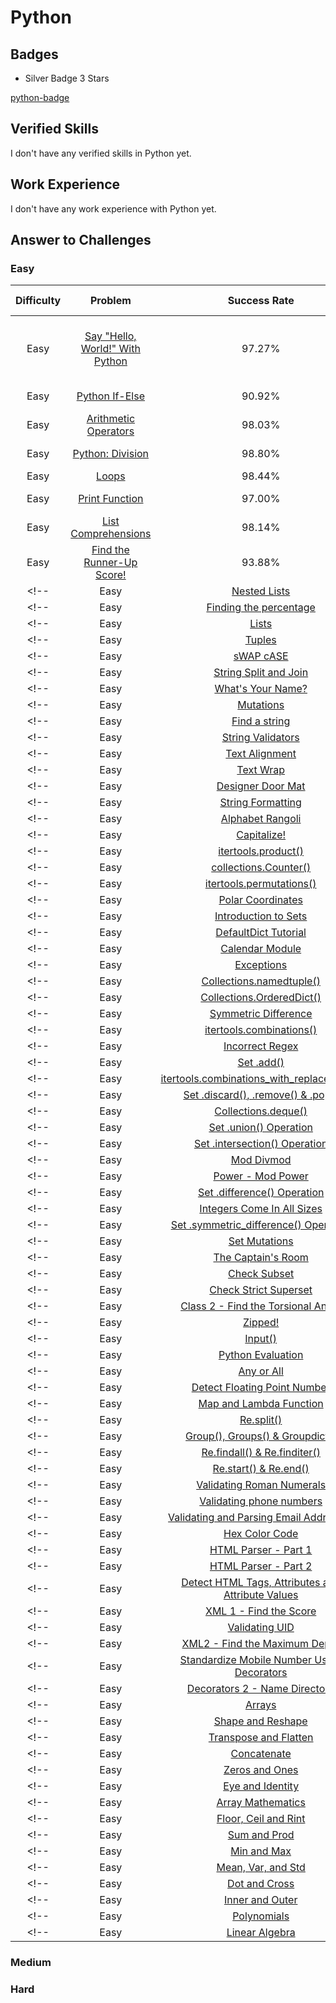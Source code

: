 # Python

## Badges

- Silver Badge 3 Stars

[python-badge](https://www.hackerrank.com/badges/c-silver-3-stars)

## Verified Skills

I don't have any verified skills in Python yet.

## Work Experience

I don't have any work experience with Python yet.

## Answer to Challenges

### Easy

| Difficulty | Problem | Success Rate | My Solution |
|:----------:|:-------:|:------------:|:-----------:|
| Easy | [Say "Hello, World!" With Python](https://www.hackerrank.com/challenges/py-hello-world) | 97.27% | [Say "Hello, World!" With Python](https://github.com/Yokozuna59/competitive-programming/tree/master/hackerrank/python/py-hello-world.py) |
| Easy | [Python If-Else](https://www.hackerrank.com/challenges/py-if-else) | 90.92% | [Python If-Else](https://github.com/Yokozuna59/competitive-programming/tree/master/hackerrank/python/py-if-else.py) |
| Easy | [Arithmetic Operators](https://www.hackerrank.com/challenges/python-arithmetic-operators) | 98.03% | [Arithmetic Operators](https://github.com/Yokozuna59/competitive-programming/tree/master/hackerrank/python/python-arithmetic-operators.py) |
| Easy | [Python: Division](https://www.hackerrank.com/challenges/python-division) | 98.80% | [Python: Division](https://github.com/Yokozuna59/competitive-programming/tree/master/hackerrank/python/python-division.py) |
| Easy | [Loops](https://www.hackerrank.com/challenges/python-loops) | 98.44% | [Loops](https://github.com/Yokozuna59/competitive-programming/tree/master/hackerrank/python/python-loops.py) |
| Easy | [Print Function](https://www.hackerrank.com/challenges/python-print) | 97.00% | [Print Function](https://github.com/Yokozuna59/competitive-programming/tree/master/hackerrank/python/python-print.py) |
| Easy | [List Comprehensions](https://www.hackerrank.com/challenges/list-comprehensions) | 98.14% | Haven't solved yet <!-- [List Comprehensions](https://github.com/Yokozuna59/competitive-programming/tree/master/hackerrank/python/list-comprehensions.py) --> |
| Easy | [Find the Runner-Up Score!](https://www.hackerrank.com/challenges/find-second-maximum-number-in-a-list) | 93.88% | Haven't solved yet <!-- [Find the Runner-Up Score!](https://github.com/Yokozuna59/competitive-programming/tree/master/hackerrank/python/find-second-maximum-number-in-a-list.py) --> |
<!-- | Easy | [Nested Lists](https://www.hackerrank.com/challenges/nested-list) | 91.23% | [Nested Lists](https://github.com/Yokozuna59/competitive-programming/tree/master/hackerrank/python/nested-list.py) | -->
<!-- | Easy | [Finding the percentage](https://www.hackerrank.com/challenges/finding-the-percentage) | 97.36% | [Finding the percentage](https://github.com/Yokozuna59/competitive-programming/tree/master/hackerrank/python/finding-the-percentage.py) | -->
<!-- | Easy | [Lists](https://www.hackerrank.com/challenges/python-lists) | 89.80% | [Lists](https://github.com/Yokozuna59/competitive-programming/tree/master/hackerrank/python/python-lists.py) | -->
<!-- | Easy | [Tuples](https://www.hackerrank.com/challenges/python-tuples) | 98.27% | [Tuples](https://github.com/Yokozuna59/competitive-programming/tree/master/hackerrank/python/python-tuples.py) | -->
<!-- | Easy | [sWAP cASE](https://www.hackerrank.com/challenges/swap-case) | 98.66% | [sWAP cASE](https://github.com/Yokozuna59/competitive-programming/tree/master/hackerrank/python/swap-case.py) | -->
<!-- | Easy | [String Split and Join](https://www.hackerrank.com/challenges/python-string-split-and-join) | 98.87% | [String Split and Join](https://github.com/Yokozuna59/competitive-programming/tree/master/hackerrank/python/python-string-split-and-join.py) | -->
<!-- | Easy | [What's Your Name?](https://www.hackerrank.com/challenges/whats-your-name) | 97.67% | [What's Your Name?](https://github.com/Yokozuna59/competitive-programming/tree/master/hackerrank/python/whats-your-name.py) | -->
<!-- | Easy | [Mutations](https://www.hackerrank.com/challenges/python-mutations) | 98.54% | [Mutations](https://github.com/Yokozuna59/competitive-programming/tree/master/hackerrank/python/python-mutations.py) | -->
<!-- | Easy | [Find a string](https://www.hackerrank.com/challenges/find-a-string) | 93.77% | [Find a string](https://github.com/Yokozuna59/competitive-programming/tree/master/hackerrank/python/find-a-string.py) | -->
<!-- | Easy | [String Validators](https://www.hackerrank.com/challenges/string-validators) | 93.72% | [String Validators](https://github.com/Yokozuna59/competitive-programming/tree/master/hackerrank/python/string-validators.py) | -->
<!-- | Easy | [Text Alignment](https://www.hackerrank.com/challenges/text-alignment) | 97.58% | [Text Alignment](https://github.com/Yokozuna59/competitive-programming/tree/master/hackerrank/python/text-alignment.py) | -->
<!-- | Easy | [Text Wrap](https://www.hackerrank.com/challenges/text-wrap) | 98.81% | [Text Wrap](https://github.com/Yokozuna59/competitive-programming/tree/master/hackerrank/python/text-wrap.py) | -->
<!-- | Easy | [Designer Door Mat](https://www.hackerrank.com/challenges/designer-door-mat) | 98.20% | [Designer Door Mat](https://github.com/Yokozuna59/competitive-programming/tree/master/hackerrank/python/designer-door-mat.py) | -->
<!-- | Easy | [String Formatting](https://www.hackerrank.com/challenges/python-string-formatting) | 90.95% | [String Formatting](https://github.com/Yokozuna59/competitive-programming/tree/master/hackerrank/python/python-string-formatting.py) | -->
<!-- | Easy | [Alphabet Rangoli](https://www.hackerrank.com/challenges/alphabet-rangoli) | 97.03% | [Alphabet Rangoli](https://github.com/Yokozuna59/competitive-programming/tree/master/hackerrank/python/alphabet-rangoli.py) | -->
<!-- | Easy | [Capitalize!](https://www.hackerrank.com/challenges/capitalize) | 83.42% | [Capitalize!](https://github.com/Yokozuna59/competitive-programming/tree/master/hackerrank/python/capitalize.py) | -->
<!-- | Easy | [itertools.product()](https://www.hackerrank.com/challenges/itertools-product) | 98.31% | [itertools.product()](https://github.com/Yokozuna59/competitive-programming/tree/master/hackerrank/python/itertools-product.py) | -->
<!-- | Easy | [collections.Counter()](https://www.hackerrank.com/challenges/collections-counter) | 97.93% | [collections.Counter()](https://github.com/Yokozuna59/competitive-programming/tree/master/hackerrank/python/collections-counter.py) | -->
<!-- | Easy | [itertools.permutations()](https://www.hackerrank.com/challenges/itertools-permutations) | 98.20% | [itertools.permutations()](https://github.com/Yokozuna59/competitive-programming/tree/master/hackerrank/python/itertools-permutations.py) | -->
<!-- | Easy | [Polar Coordinates](https://www.hackerrank.com/challenges/polar-coordinates) | 95.97% | [Polar Coordinates](https://github.com/Yokozuna59/competitive-programming/tree/master/hackerrank/python/polar-coordinates.py) | -->
<!-- | Easy | [Introduction to Sets](https://www.hackerrank.com/challenges/py-introduction-to-sets) | 98.60% | [Introduction to Sets](https://github.com/Yokozuna59/competitive-programming/tree/master/hackerrank/python/py-introduction-to-sets.py) | -->
<!-- | Easy | [DefaultDict Tutorial](https://www.hackerrank.com/challenges/defaultdict-tutorial) | 91.91% | [DefaultDict Tutorial](https://github.com/Yokozuna59/competitive-programming/tree/master/hackerrank/python/defaultdict-tutorial.py) | -->
<!-- | Easy | [Calendar Module](https://www.hackerrank.com/challenges/calendar-module) | 96.99% | [Calendar Module](https://github.com/Yokozuna59/competitive-programming/tree/master/hackerrank/python/calendar-module.py) | -->
<!-- | Easy | [Exceptions](https://www.hackerrank.com/challenges/exceptions) | 96.37% | [Exceptions](https://github.com/Yokozuna59/competitive-programming/tree/master/hackerrank/python/exceptions.py) | -->
<!-- | Easy | [Collections.namedtuple()](https://www.hackerrank.com/challenges/py-collections-namedtuple) | 98.22% | [Collections.namedtuple()](https://github.com/Yokozuna59/competitive-programming/tree/master/hackerrank/python/py-collections-namedtuple.py) | -->
<!-- | Easy | [Collections.OrderedDict()](https://www.hackerrank.com/challenges/py-collections-ordereddict) | 98.54% | [Collections.OrderedDict()](https://github.com/Yokozuna59/competitive-programming/tree/master/hackerrank/python/py-collections-ordereddict.py) | -->
<!-- | Easy | [Symmetric Difference](https://www.hackerrank.com/challenges/symmetric-difference) | 97.94% | [Symmetric Difference](https://github.com/Yokozuna59/competitive-programming/tree/master/hackerrank/python/symmetric-difference.py) | -->
<!-- | Easy | [itertools.combinations()](https://www.hackerrank.com/challenges/itertools-combinations) | 97.08% | [itertools.combinations()](https://github.com/Yokozuna59/competitive-programming/tree/master/hackerrank/python/itertools-combinations.py) | -->
<!-- | Easy | [Incorrect Regex](https://www.hackerrank.com/challenges/incorrect-regex) | 97.11% | [Incorrect Regex](https://github.com/Yokozuna59/competitive-programming/tree/master/hackerrank/python/incorrect-regex.py) | -->
<!-- | Easy | [Set .add() ](https://www.hackerrank.com/challenges/py-set-add) | 99.07% | [Set .add() ](https://github.com/Yokozuna59/competitive-programming/tree/master/hackerrank/python/py-set-add.py) | -->
<!-- | Easy | [itertools.combinations_with_replacement()](https://www.hackerrank.com/challenges/itertools-combinations-with-replacement) | 98.79% | [itertools.combinations_with_replacement()](https://github.com/Yokozuna59/competitive-programming/tree/master/hackerrank/python/itertools-combinations-with-replacement.py) | -->
<!-- | Easy | [Set .discard(), .remove() & .pop()](https://www.hackerrank.com/challenges/py-set-discard-remove-pop) | 96.09% | [Set .discard(), .remove() & .pop()](https://github.com/Yokozuna59/competitive-programming/tree/master/hackerrank/python/py-set-discard-remove-pop.py) | -->
<!-- | Easy | [Collections.deque()](https://www.hackerrank.com/challenges/py-collections-deque) | 98.14% | [Collections.deque()](https://github.com/Yokozuna59/competitive-programming/tree/master/hackerrank/python/py-collections-deque.py) | -->
<!-- | Easy | [Set .union() Operation](https://www.hackerrank.com/challenges/py-set-union) | 99.14% | [Set .union() Operation](https://github.com/Yokozuna59/competitive-programming/tree/master/hackerrank/python/py-set-union.py) | -->
<!-- | Easy | [Set .intersection() Operation](https://www.hackerrank.com/challenges/py-set-intersection-operation) | 99.39% | [Set .intersection() Operation](https://github.com/Yokozuna59/competitive-programming/tree/master/hackerrank/python/py-set-intersection-operation.py) | -->
<!-- | Easy | [Mod Divmod](https://www.hackerrank.com/challenges/python-mod-divmod) | 99.07% | [Mod Divmod](https://github.com/Yokozuna59/competitive-programming/tree/master/hackerrank/python/python-mod-divmod.py) | -->
<!-- | Easy | [Power - Mod Power](https://www.hackerrank.com/challenges/python-power-mod-power) | 99.36% | [Power - Mod Power](https://github.com/Yokozuna59/competitive-programming/tree/master/hackerrank/python/python-power-mod-power.py) | -->
<!-- | Easy | [Set .difference() Operation](https://www.hackerrank.com/challenges/py-set-difference-operation) | 99.36% | [Set .difference() Operation](https://github.com/Yokozuna59/competitive-programming/tree/master/hackerrank/python/py-set-difference-operation.py) | -->
<!-- | Easy | [Integers Come In All Sizes](https://www.hackerrank.com/challenges/python-integers-come-in-all-sizes) | 99.48% | [Integers Come In All Sizes](https://github.com/Yokozuna59/competitive-programming/tree/master/hackerrank/python/python-integers-come-in-all-sizes.py) | -->
<!-- | Easy | [Set .symmetric_difference() Operation](https://www.hackerrank.com/challenges/py-set-symmetric-difference-operation) | 99.41% | [Set .symmetric_difference() Operation](https://github.com/Yokozuna59/competitive-programming/tree/master/hackerrank/python/py-set-symmetric-difference-operation.py) | -->
<!-- | Easy | [Set Mutations](https://www.hackerrank.com/challenges/py-set-mutations) | 98.28% | [Set Mutations](https://github.com/Yokozuna59/competitive-programming/tree/master/hackerrank/python/py-set-mutations.py) | -->
<!-- | Easy | [The Captain's Room ](https://www.hackerrank.com/challenges/py-the-captains-room) | 90.48% | [The Captain's Room ](https://github.com/Yokozuna59/competitive-programming/tree/master/hackerrank/python/py-the-captains-room.py) | -->
<!-- | Easy | [Check Subset](https://www.hackerrank.com/challenges/py-check-subset) | 98.65% | [Check Subset](https://github.com/Yokozuna59/competitive-programming/tree/master/hackerrank/python/py-check-subset.py) | -->
<!-- | Easy | [Check Strict Superset](https://www.hackerrank.com/challenges/py-check-strict-superset) | 94.95% | [Check Strict Superset](https://github.com/Yokozuna59/competitive-programming/tree/master/hackerrank/python/py-check-strict-superset.py) | -->
<!-- | Easy | [Class 2 - Find the Torsional Angle](https://www.hackerrank.com/challenges/class-2-find-the-torsional-angle) | 96.83% | [Class 2 - Find the Torsional Angle](https://github.com/Yokozuna59/competitive-programming/tree/master/hackerrank/python/class-2-find-the-torsional-angle.py) | -->
<!-- | Easy | [Zipped!](https://www.hackerrank.com/challenges/zipped) | 97.82% | [Zipped!](https://github.com/Yokozuna59/competitive-programming/tree/master/hackerrank/python/zipped.py) | -->
<!-- | Easy | [Input()](https://www.hackerrank.com/challenges/input) | 94.35% | [Input()](https://github.com/Yokozuna59/competitive-programming/tree/master/hackerrank/python/input.py) | -->
<!-- | Easy | [Python Evaluation](https://www.hackerrank.com/challenges/python-eval) | 97.12% | [Python Evaluation](https://github.com/Yokozuna59/competitive-programming/tree/master/hackerrank/python/python-eval.py) | -->
<!-- | Easy | [Any or All](https://www.hackerrank.com/challenges/any-or-all) | 94.09% | [Any or All](https://github.com/Yokozuna59/competitive-programming/tree/master/hackerrank/python/any-or-all.py) | -->
<!-- | Easy | [Detect Floating Point Number](https://www.hackerrank.com/challenges/introduction-to-regex) | 92.59% | [Detect Floating Point Number](https://github.com/Yokozuna59/competitive-programming/tree/master/hackerrank/python/introduction-to-regex.py) | -->
<!-- | Easy | [Map and Lambda Function](https://www.hackerrank.com/challenges/map-and-lambda-expression) | 95.21% | [Map and Lambda Function](https://github.com/Yokozuna59/competitive-programming/tree/master/hackerrank/python/map-and-lambda-expression.py) | -->
<!-- | Easy | [Re.split()](https://www.hackerrank.com/challenges/re-split) | 96.46% | [Re.split()](https://github.com/Yokozuna59/competitive-programming/tree/master/hackerrank/python/re-split.py) | -->
<!-- | Easy | [Group(), Groups() & Groupdict()](https://www.hackerrank.com/challenges/re-group-groups) | 93.27% | [Group(), Groups() & Groupdict()](https://github.com/Yokozuna59/competitive-programming/tree/master/hackerrank/python/re-group-groups.py) | -->
<!-- | Easy | [Re.findall() & Re.finditer()](https://www.hackerrank.com/challenges/re-findall-re-finditer) | 91.68% | [Re.findall() & Re.finditer()](https://github.com/Yokozuna59/competitive-programming/tree/master/hackerrank/python/re-findall-re-finditer.py) | -->
<!-- | Easy | [Re.start() & Re.end()](https://www.hackerrank.com/challenges/re-start-re-end) | 94.23% | [Re.start() & Re.end()](https://github.com/Yokozuna59/competitive-programming/tree/master/hackerrank/python/re-start-re-end.py) | -->
<!-- | Easy | [Validating Roman Numerals](https://www.hackerrank.com/challenges/validate-a-roman-number) | 91.16% | [Validating Roman Numerals](https://github.com/Yokozuna59/competitive-programming/tree/master/hackerrank/python/validate-a-roman-number.py) | -->
<!-- | Easy | [Validating phone numbers](https://www.hackerrank.com/challenges/validating-the-phone-number) | 96.58% | [Validating phone numbers](https://github.com/Yokozuna59/competitive-programming/tree/master/hackerrank/python/validating-the-phone-number.py) | -->
<!-- | Easy | [Validating and Parsing Email Addresses](https://www.hackerrank.com/challenges/validating-named-email-addresses) | 92.48% | [Validating and Parsing Email Addresses](https://github.com/Yokozuna59/competitive-programming/tree/master/hackerrank/python/validating-named-email-addresses.py) | -->
<!-- | Easy | [Hex Color Code](https://www.hackerrank.com/challenges/hex-color-code) | 96.81% | [Hex Color Code](https://github.com/Yokozuna59/competitive-programming/tree/master/hackerrank/python/hex-color-code.py) | -->
<!-- | Easy | [HTML Parser - Part 1](https://www.hackerrank.com/challenges/html-parser-part-1) | 95.89% | [HTML Parser - Part 1](https://github.com/Yokozuna59/competitive-programming/tree/master/hackerrank/python/html-parser-part-1.py) | -->
<!-- | Easy | [HTML Parser - Part 2](https://www.hackerrank.com/challenges/html-parser-part-2) | 98.62% | [HTML Parser - Part 2](https://github.com/Yokozuna59/competitive-programming/tree/master/hackerrank/python/html-parser-part-2.py) | -->
<!-- | Easy | [Detect HTML Tags, Attributes and Attribute Values](https://www.hackerrank.com/challenges/detect-html-tags-attributes-and-attribute-values) | 97.80% | [Detect HTML Tags, Attributes and Attribute Values](https://github.com/Yokozuna59/competitive-programming/tree/master/hackerrank/python/detect-html-tags-attributes-and-attribute-values.py) | -->
<!-- | Easy | [XML 1 - Find the Score](https://www.hackerrank.com/challenges/xml-1-find-the-score) | 97.37% | [XML 1 - Find the Score](https://github.com/Yokozuna59/competitive-programming/tree/master/hackerrank/python/xml-1-find-the-score.py) | -->
<!-- | Easy | [Validating UID ](https://www.hackerrank.com/challenges/validating-uid) | 95.57% | [Validating UID ](https://github.com/Yokozuna59/competitive-programming/tree/master/hackerrank/python/validating-uid.py) | -->
<!-- | Easy | [XML2 - Find the Maximum Depth](https://www.hackerrank.com/challenges/xml2-find-the-maximum-depth) | 97.27% | [XML2 - Find the Maximum Depth](https://github.com/Yokozuna59/competitive-programming/tree/master/hackerrank/python/xml2-find-the-maximum-depth.py) | -->
<!-- | Easy | [Standardize Mobile Number Using Decorators](https://www.hackerrank.com/challenges/standardize-mobile-number-using-decorators) | 97.89% | [Standardize Mobile Number Using Decorators](https://github.com/Yokozuna59/competitive-programming/tree/master/hackerrank/python/standardize-mobile-number-using-decorators.py) | -->
<!-- | Easy | [Decorators 2 - Name Directory](https://www.hackerrank.com/challenges/decorators-2-name-directory) | 89.36% | [Decorators 2 - Name Directory](https://github.com/Yokozuna59/competitive-programming/tree/master/hackerrank/python/decorators-2-name-directory.py) | -->
<!-- | Easy | [Arrays](https://www.hackerrank.com/challenges/np-arrays) | 97.16% | [Arrays](https://github.com/Yokozuna59/competitive-programming/tree/master/hackerrank/python/np-arrays.py) | -->
<!-- | Easy | [Shape and Reshape](https://www.hackerrank.com/challenges/np-shape-reshape) | 95.63% | [Shape and Reshape](https://github.com/Yokozuna59/competitive-programming/tree/master/hackerrank/python/np-shape-reshape.py) | -->
<!-- | Easy | [Transpose and Flatten](https://www.hackerrank.com/challenges/np-transpose-and-flatten) | 97.02% | [Transpose and Flatten](https://github.com/Yokozuna59/competitive-programming/tree/master/hackerrank/python/np-transpose-and-flatten.py) | -->
<!-- | Easy | [Concatenate](https://www.hackerrank.com/challenges/np-concatenate) | 98.92% | [Concatenate](https://github.com/Yokozuna59/competitive-programming/tree/master/hackerrank/python/np-concatenate.py) | -->
<!-- | Easy | [Zeros and Ones](https://www.hackerrank.com/challenges/np-zeros-and-ones) | 94.95% | [Zeros and Ones](https://github.com/Yokozuna59/competitive-programming/tree/master/hackerrank/python/np-zeros-and-ones.py) | -->
<!-- | Easy | [Eye and Identity](https://www.hackerrank.com/challenges/np-eye-and-identity) | 94.37% | [Eye and Identity](https://github.com/Yokozuna59/competitive-programming/tree/master/hackerrank/python/np-eye-and-identity.py) | -->
<!-- | Easy | [Array Mathematics](https://www.hackerrank.com/challenges/np-array-mathematics) | 94.75% | [Array Mathematics](https://github.com/Yokozuna59/competitive-programming/tree/master/hackerrank/python/np-array-mathematics.py) | -->
<!-- | Easy | [Floor, Ceil and Rint](https://www.hackerrank.com/challenges/floor-ceil-and-rint) | 96.29% | [Floor, Ceil and Rint](https://github.com/Yokozuna59/competitive-programming/tree/master/hackerrank/python/floor-ceil-and-rint.py) | -->
<!-- | Easy | [Sum and Prod](https://www.hackerrank.com/challenges/np-sum-and-prod) | 98.17% | [Sum and Prod](https://github.com/Yokozuna59/competitive-programming/tree/master/hackerrank/python/np-sum-and-prod.py) | -->
<!-- | Easy | [Min and Max](https://www.hackerrank.com/challenges/np-min-and-max) | 98.31% | [Min and Max](https://github.com/Yokozuna59/competitive-programming/tree/master/hackerrank/python/np-min-and-max.py) | -->
<!-- | Easy | [Mean, Var, and Std](https://www.hackerrank.com/challenges/np-mean-var-and-std) | 88.57% | [Mean, Var, and Std](https://github.com/Yokozuna59/competitive-programming/tree/master/hackerrank/python/np-mean-var-and-std.py) | -->
<!-- | Easy | [Dot and Cross](https://www.hackerrank.com/challenges/np-dot-and-cross) | 98.68% | [Dot and Cross](https://github.com/Yokozuna59/competitive-programming/tree/master/hackerrank/python/np-dot-and-cross.py) | -->
<!-- | Easy | [Inner and Outer](https://www.hackerrank.com/challenges/np-inner-and-outer) | 98.31% | [Inner and Outer](https://github.com/Yokozuna59/competitive-programming/tree/master/hackerrank/python/np-inner-and-outer.py) | -->
<!-- | Easy | [Polynomials](https://www.hackerrank.com/challenges/np-polynomials) | 98.94% | [Polynomials](https://github.com/Yokozuna59/competitive-programming/tree/master/hackerrank/python/np-polynomials.py) | -->
<!-- | Easy | [Linear Algebra](https://www.hackerrank.com/challenges/np-linear-algebra) | 93.64% | [Linear Algebra](https://github.com/Yokozuna59/competitive-programming/tree/master/hackerrank/python/np-linear-algebra.py) | -->

### Medium

### Hard
